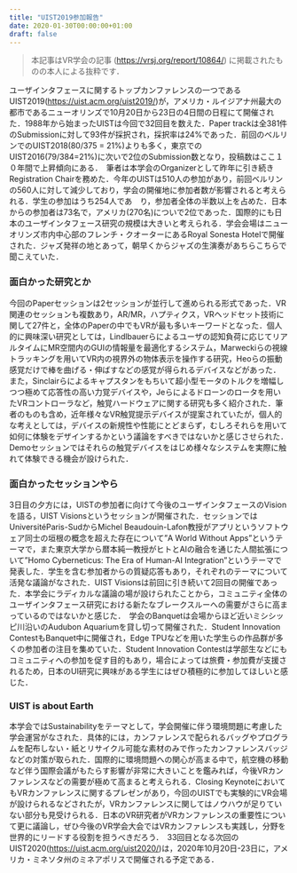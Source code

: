 ```yaml
---
title: "UIST2019参加報告"
date: 2020-01-30T00:00:00+01:00
draft: false
---
```


> 本記事はVR学会の記事 (https://vrsj.org/report/10864/) に掲載されたものの本人による抜粋です．

ユーザインタフェースに関するトップカンファレンスの一つであるUIST2019(https://uist.acm.org/uist2019/)が，アメリカ・ルイジアナ州最大の都市であるニューオリンズで10月20日から23日の4日間の日程にて開催された．1988年から始まったUISTは今回で32回目を数えた．Paper trackは全381件のSubmissionに対して93件が採択され，採択率は24%であった．前回のベルリンでのUIST2018(80/375 = 21%)よりも多く，東京でのUIST2016(79/384=21%)に次いで2位のSubmission数となり，投稿数はここ１０年間で上昇傾向にある．　筆者は本学会のOrganizerとして昨年に引き続きRegistration Chairを務めた．今年のUISTは510人の参加があり，前回ベルリンの560人に対して減少しており，学会の開催地に参加者数が影響されると考えられる．学生の参加はうち254人であ　り，参加者全体の半数以上を占めた．日本からの参加者は73名で，アメリカ(270名)についで2位であった．国際的にも日本のユーザインタフェース研究の規模は大きいと考えられる．学会会場はニューオリンズ市内中心部のフレンチ・クオーターにあるRoyal Sonesta Hotelで開催された．ジャズ発祥の地とあって，朝早くからジャズの生演奏があちらこちらで聞こえていた．

### 面白かった研究とか

今回のPaperセッションは2セッションが並行して進められる形式であった．VR関連のセッションも複数あり，AR/MR，ハプティクス，VRヘッドセット技術に関して27件と，全体のPaperの中でもVRが最も多いキーワードとなった．個人的に興味深い研究としては，Lindlbauerらによるユーザの認知負荷に応じてリアルタイムにMR空間内のGUIの情報量を最適化するシステム，Marweckiらの視線トラッキングを用いてVR内の視界外の物体表示を操作する研究，Heoらの振動感覚だけで棒を曲げる・伸ばすなどの感覚が得られるデバイスなどがあった．　また，Sinclairらによるキャプスタンをもちいて超小型モータのトルクを増幅しつつ極めて応答性の高い力覚デバイスや，Jeらによるドローンのロータを用いたVRコントローラなど，触覚ハードウェアに関する研究も多く紹介された．筆者のものも含め，近年様々なVR触覚提示デバイスが提案されていたが，個人的な考えとしては，デバイスの新規性や性能にとどまらず，むしろそれらを用いて如何に体験をデザインするかという議論をすべきではないかと感じさせられた．Demoセッションではそれらの触覚デバイスをはじめ様々なシステムを実際に触れて体験できる機会が設けられた．

### 面白かったセッションやら

3日目の夕方には，UISTの参加者に向けて今後のユーザインタフェースのVisionを語る，UIST Visionsというセッションが開催された．セッションではUniversitéParis-SudからMichel Beaudouin-Lafon教授がアプリというソフトウェア同士の垣根の概念を超えた存在について”A World Without Apps”というテーマで，また東京大学から暦本純一教授がヒトとAIの融合を通じた人間拡張について”Homo Cyberneticus: The Era of Human-AI Integration”というテーマで発表した．学生を含む参加者からの質疑応答もあり，それぞれのテーマについて活発な議論がなされた．UIST Visionsは前回に引き続いて2回目の開催であった．本学会にラディカルな議論の場が設けられたことから，コミュニティ全体のユーザインタフェース研究における新たなブレークスルーへの需要がさらに高まっているのではないかと感じた．　学会のBanquetは会場からほど近いミシシッピ川沿いのAudubon Aquariumを貸し切って開催された．Student Innovation ContestもBanquet中に開催され，Edge TPUなどを用いた学生らの作品群が多くの参加者の注目を集めていた．Student Innovation Contestは学部生などにもコミュニティへの参加を促す目的もあり，場合によっては旅費・参加費が支援されるため，日本のUI研究に興味がある学生にはぜひ積極的に参加してほしいと感じた．

### UIST is about Earth

本学会ではSustainabilityをテーマとして，学会開催に伴う環境問題に考慮した学会運営がなされた．具体的には，カンファレンスで配られるバッグやプログラムを配布しない・紙とリサイクル可能な素材のみで作ったカンファレンスバッジなどの対策が取られた．国際的に環境問題への関心が高まる中で，航空機の移動など伴う国際会議がもたらす影響が非常に大きいことを鑑みれば，今後VRカンファレンスなどの需要が極めて高まると考えられる．Closing KeynoteにおいてもVRカンファレンスに関するプレゼンがあり，今回のUISTでも実験的にVR会場が設けられるなどされたが，VRカンファレンスに関してはノウハウが足りていない部分も見受けられる．日本のVR研究者がVRカンファレンスの重要性について更に議論し，ぜひ今後のVR学会大会ではVRカンファレンスも実践し，分野を世界的にリードする役割を担うべきだろう．　33回目となる次回のUIST2020(https://uist.acm.org/uist2020/)は，2020年10月20日-23日に，アメリカ・ミネソタ州のミネアポリスで開催される予定である．
